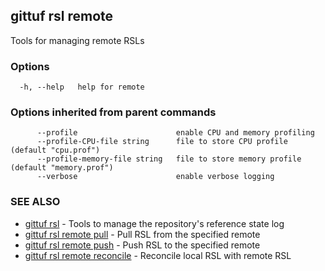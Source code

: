 ## gittuf rsl remote

Tools for managing remote RSLs

### Options

```
  -h, --help   help for remote
```

### Options inherited from parent commands

```
      --profile                      enable CPU and memory profiling
      --profile-CPU-file string      file to store CPU profile (default "cpu.prof")
      --profile-memory-file string   file to store memory profile (default "memory.prof")
      --verbose                      enable verbose logging
```

### SEE ALSO

* [gittuf rsl](gittuf_rsl.md)	 - Tools to manage the repository's reference state log
* [gittuf rsl remote pull](gittuf_rsl_remote_pull.md)	 - Pull RSL from the specified remote
* [gittuf rsl remote push](gittuf_rsl_remote_push.md)	 - Push RSL to the specified remote
* [gittuf rsl remote reconcile](gittuf_rsl_remote_reconcile.md)	 - Reconcile local RSL with remote RSL

